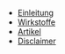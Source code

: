 - [Einleitung](/docs/einleitung)
- [Wirkstoffe](docs/wirkstoffe)
- [Artikel](docs/artikel)
- [Disclaimer](LICENSE)
